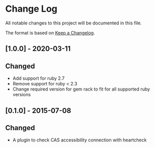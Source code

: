 # Change Log
All notable changes to this project will be documented in this file.

The format is based on [Keep a Changelog](http://keepachangelog.com/).

## [1.0.0] - 2020-03-11
## Changed
- Add support for ruby 2.7
- Remove support for ruby < 2.3
- Change required version for gem rack to fit for all supported ruby versions

## [0.1.0] - 2015-07-08
## Changed
- A plugin to check CAS accessibility connection with heartcheck
